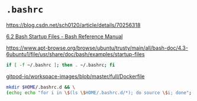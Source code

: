 # `.bashrc`

<https://blog.csdn.net/sch0120/article/details/70256318>

[6.2 Bash Startup Files - Bash Reference Manual](https://www.gnu.org/software/bash/manual/bash.html#Bash-Startup-Files)

<https://www.apt-browse.org/browse/ubuntu/trusty/main/all/bash-doc/4.3-6ubuntu1/file/usr/share/doc/bash/examples/startup-files>

```bash
if [ -f ~/.bashrc ]; then . ~/.bashrc; fi
```



[gitpod-io/workspace-images/blob/master/full/Dockerfile](https://github.com/gitpod-io/workspace-images/blob/c024b68b7f8c5c69b143c7e5429c18e7027915b4/full/Dockerfile#L48)

```bash
mkdir $HOME/.bashrc.d && \
(echo; echo "for i in \$(ls \$HOME/.bashrc.d/*); do source \$i; done"; echo) >> $HOME/.bashrc
```


